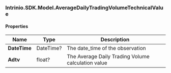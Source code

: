 [//]: # (CLASS:Intrinio.SDK.Model.AverageDailyTradingVolumeTechnicalValue)

[//]: # (KIND:object)

### Intrinio.SDK.Model.AverageDailyTradingVolumeTechnicalValue
#### Properties

[//]: # (START_DEFINITION)

Name | Type | Description
------------ | ------------- | -------------
**DateTime** | DateTime? | The date_time of the observation &nbsp;
**Adtv** | float? | The Average Daily Trading Volume calculation value &nbsp;

[//]: # (END_DEFINITION)


